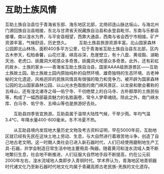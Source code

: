 # 互助土族风情
互助土族自治县位于青海省东部、海东地区北部，北倚祁连山脉达坂山，与海北州门源回族自治县相接，东北与甘肃省天祝藏族自治县和永登县毗邻，东南与乐都县接壤，南以湟水为界，与平安县相望，西靠大通县，西南与省会西宁市相接。矿产资源丰富，气候舒适，历史悠久。
　　互助土族县旅游资源丰富。北山国家森林公园即北山林场，面积400多平方公里，位于青海省互助土族自治县东北部，区内古木参天，松柏香馨，山花烂漫，峡高谷深，危崖壁立，有十八盘、黄垭豁、湖勒天池、老虎口、妖魔洞大呢感众多奇景。妖魔洞大呢感众多奇景。此外，还有彩虹的故乡、土族的家乡——青海省互助土族自治县，国家AAAA级旅游景区——互助土族故土园。助土族故土园内原始纯朴的自然环境、雄奇独特的生态环境、古老神秘的文化遗迹，风格迥异的民族风情具有很强的吸力和竞争力。被开辟为国家森林公园的北山国家森林公园、以山光水色取胜的南门峡风景区、以龙泉和歌会著称的五峰山，还有湟北诸寺之母—佑宁寺、千仞绝壁上的白马寺、古朴醇厚的土族民俗等，构成了一幅西部最具魅力的名胜画卷，常令人梦牵魂绕。除此之外，南门峡水库、白马寺、佑宁寺、五峰山等也是旅游好去处。

　　互助县四季皆宜旅游。互助县属于温带大陆性气候，干旱少雨。年均气温3.4℃，年降水量400-600毫米。冬不冷夏不热。

　　从互助县境内发现地大量历史文物及考古资料证明，早在5000年前，互助地区就已经有先民在这块土地上劳动、生息，与大自然进行着艰苦地斗争，创造了自己地古老文明。这一时期人类社会已进入新石器时代，人们已经使用磨制地生产工具-石器，并学会制造日常生活中地主要用具-陶器。随着黄河和湟水流域人类不断地繁衍生息，社会地不断推进，人们征服大自然地手段不断提高，约在公元前2000年左右，湟水流域地人类即步入青铜时代。学术界认为，青海地区地青铜器时代诸文化乃至新石器时代地文化均属于青藏高原古老民族-羌族的文化遗存。